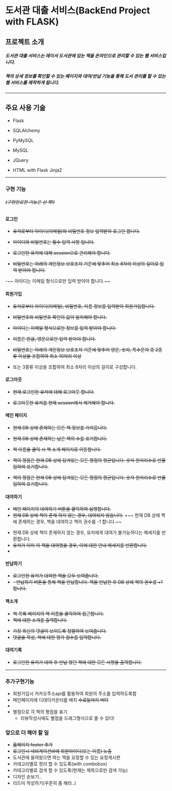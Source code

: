 # 도서관 대출 서비스(BackEnd Project with FLASK)

  
  

## 프로젝트 소개

  

##### 도서관 대출 서비스는 레이서 도서관에 있는 책을 온라인으로 관리할 수 있는 웹 서비스입니다.

  

##### 책의 상세 정보를 확인할 수 있는 페이지와 대여/반납 기능을 통해 도서 관리를 할 수 있는 웹 서비스를 제작하게 됩니다.

  ------------------------------------------------
  

## 주요 사용 기술


- Flask

- SQLAlchemy

- PyMySQL

- MySQL

- JQuery

- HTML with Flask Jinja2

------------------------------------------------

  
  

### 구현 기능
###### ~~(구현완료한 기능은 선 쫙!)~~
  

#### 로그인

+ ~~유저로부터 아이디(이메일)와 비밀번호 정보 입력받아 로그인 합니다.~~

+ ~~아이디와 비밀번호는 필수 입력 사항 입니다.~~

+ ~~로그인한 유저에 대해 session으로 관리해야 합니다.~~

- ~~비밀번호는 아래의 개인정보 보호조치 기준에 맞추어 최소 8자리 이상의 길이로 입력 받아야 합니다.~~

-~~ 아이디는 이메일 형식으로만 입력 받아야 합니다.~~

  

#### 회원가입

+ ~~유저로부터 아이디(이메일), 비밀번호, 이름 정보를 입력받아 회원가입합니다.~~

+ ~~비밀번호와 비밀번호 확인의 값이 일치해야 합니다.~~

- ~~아이디는 이메일 형식으로만 정보를 입력 받아야 합니다.~~

- ~~이름은 한글, 영문으로만 입력 받아야 합니다.~~

- ~~비밀번호는 아래의 개인정보 보호조치 기준에 맞추어 영문, 숫자, 특수문자 중 2종류 이상을 조합하여 최소 10자리 이상~~
- 또는 3종류 이상을 조합하여 최소 8자리 이상의 길이로 구성합니다.

  

#### 로그아웃

+ ~~현재 로그인한 유저에 대해 로그아웃 합니다.~~

+ ~~로그아웃한 유저를 현재 session에서 제거해야 합니다.~~

  

#### 메인 페이지

+ ~~현재 DB 상에 존재하는 모든 책 정보를 가져옵니다.~~

+ ~~현재 DB 상에 존재하는 남은 책의 수를 표기합니다.~~

+ ~~책 이름을 클릭 시 책 소개 페이지로 이동합니다.~~

+ ~~책의 평점은 현재 DB 상에 담겨있는 모든 평점의 평균입니다. 숫자 한자리수로 반올림하여 표기합니다.~~

- ~~책의 평점은 현재 DB 상에 담겨있는 모든 평점의 평균입니다. 숫자 한자리수로 반올림하여 표기합니다.~~

  

#### 대여하기
+ ~~메인 페이지의 대여하기 버튼을 클릭하여 실행합니다.~~
+ ~~현재 DB 상에 책이 존재 하지 않는 경우, 대여되지 않습니다.~~
+~~ 현재 DB 상에 책에 존재하는 경우, 책을 대여하고 책의 권수를 -1 합니다.~~
- 현재 DB 상에 책이 존재하지 않는 경우, 유저에게 대여가 불가능하다는 메세지를 반환합니다.
- ~~유저가 이미 이 책을 대여했을 경우, 이에 대한 안내 메세지를 반환합니다.~~
- 
#### 반납하기
+ ~~로그인한 유저가 대여한 책을 모두 보여줍니다.~~
+ ~~-   반납하기 버튼을 통해 책을 반납합니다. 책을 반납한 후 DB 상에 책의 권수를 +1 합니다.~~

#### 책소개
+ ~~책 목록 페이지의 책 이름을 클릭하여 접근합니다.~~
+ ~~책에 대한 소개를 출력합니다.~~
- ~~가장 최신의 댓글이 보이도록 정렬하여 보여줍니다.~~
-  ~~댓글을 작성, 책에 대한 평가 점수를 입력합니다.~~

#### 대여기록
+ ~~로그인한 유저가 대여 후 반납 했던 책에 대한 모든 사항을 출력합니다.~~
-----------------------

### 추가구현기능
+ 회원가입시 카카오주소api를 활용하여 회원의 주소를 입력하도록함
+ 메인페이지에 디데이카운터를 배치 ~~수료일까지 버텨~~
+ 
+ 별점으로 각 책의 평점을 표기
  - 리뷰작성시에도 별점을 드래그형식으로 줄 수 있다!


### 앞으로 더 해야 할 일
+ ~~홈페이지 footer 추가~~
+ ~~로그인시 네비게이션바에 회원아이디(또는 이름) 노출~~
+ 도서관에 들여왔으면 하는 책을 요청할 수 있는 요청게시판
+ 카테고리별로 정리 할 수 있도록(with combobox)
+ 카테고리별로 검색 할 수 있도록(현재는 제목으로만 검색 가능)
+ 디자인 손보기..
+ 리드미 작성하기(꾸준히 좀 해라..)